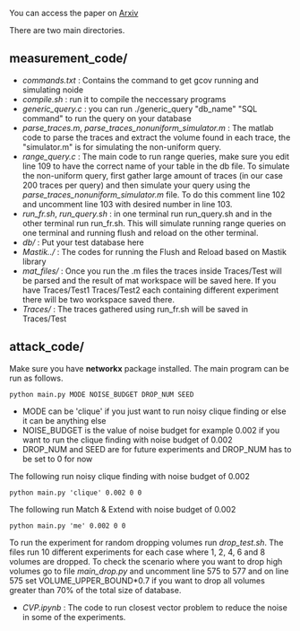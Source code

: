 You can access the paper on [Arxiv](https://arxiv.org/abs/2006.15007)


There are two main directories. 
## measurement_code/
- *commands.txt* : Contains the command to get gcov running and simulating noide
- *compile.sh* : run it to compile the neccessary programs
- *generic_query.c* : you can run ./generic_query "db_name" "SQL command" to run the query on your database
- *parse_traces.m*, *parse_traces_nonuniform_simulator.m* : The matlab code to parse the traces and extract the volume found in each trace, the "simulator.m" is for simulating the non-uniform query. 
- *range_query.c* : The main code to run range queries, make sure you edit line 109 to have the correct name of your table in the db file. To simulate the non-uniform query, first gather large amount of traces (in our case 200 traces per query) and then simulate your query using the *parse_traces_nonuniform_simulator.m* file. To do this comment line 102 and uncomment line 103 with desired number in line 103. 
- *run_fr.sh*, *run_query.sh* : in one terminal run run_query.sh and in the other terminal run run_fr.sh. This will simulate running range queries on one terminal and running flush and reload on the other terminal. 
- *db/* : Put your test database here 
- *Mastik../* : The codes for running the Flush and Reload based on Mastik library
- *mat_files/* : Once you run the .m files the traces inside Traces/Test will be parsed and the result of mat workspace will be saved here. If you have Traces/Test1 Traces/Test2 each containing different experiment there will be two workspace saved there. 
- *Traces/* : The traces gathered using run_fr.sh will be saved in Traces/Test


## attack_code/

Make sure you have **networkx** package installed. The main program can be run as follows.

```
python main.py MODE NOISE_BUDGET DROP_NUM SEED 
```
- MODE can be 'clique' if you just want to run noisy clique finding or else it can be anything else
- NOISE_BUDGET is the value of noise budget for example 0.002 if you want to run the clique finding with noise budget of 0.002
- DROP_NUM and SEED are for future experiments and DROP_NUM has to be set to 0 for now

The following run noisy clique finding with noise budget of 0.002
```
python main.py 'clique' 0.002 0 0 
```

The following run Match & Extend with noise budget of 0.002
```
python main.py 'me' 0.002 0 0 
```

To run the experiment for random dropping volumes run *drop_test.sh*. The files run 10 different experiments for each case where 1, 2, 4, 6 and 8 volumes are dropped. To check the scenario where you want to drop high volumes go to file *main_drop.py* and uncomment line 575 to 577 and on line 575 set VOLUME_UPPER_BOUND*0.7 if you want to drop all volumes greater than 70% of the total size of database. 

- *CVP.ipynb* : The code to run closest vector problem to reduce the noise in some of the experiments. 